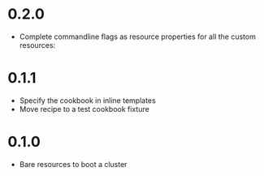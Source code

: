 # 0.2.0

* Complete commandline flags as resource properties for all the custom resources:

# 0.1.1

* Specify the cookbook in inline templates
* Move recipe to a test cookbook fixture

# 0.1.0

* Bare resources to boot a cluster
